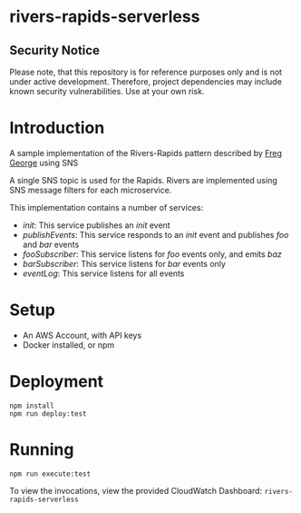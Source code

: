 # rivers-rapids-serverless

## Security Notice

Please note, that this repository is for reference purposes only and is not under active development.
Therefore, project dependencies may include known security vulnerabilities.
Use at your own risk.

# Introduction

A sample implementation of the Rivers-Rapids pattern described by [Freg George](http://yowconference.com.au/slides/yow2014/George-ImplementingMicroserviceArchitectures.pdf) using SNS


A single SNS topic is used for the Rapids.
Rivers are implemented using SNS message filters for each microservice.

This implementation contains a number of services:
- *init*: This service publishes an _init_ event
- *publishEvents*: This service responds to an _init_ event and publishes _foo_ and _bar_ events
- *fooSubscriber*: This service listens for _foo_ events only, and emits _baz_
- *barSubscriber*: This service listens for _bar_ events only
- *eventLog*: This service listens for all events

# Setup

* An AWS Account, with API keys
* Docker installed, or npm

# Deployment

```
npm install
npm run deploy:test
```

# Running

`npm run execute:test`

To view the invocations, view the provided CloudWatch Dashboard: `rivers-rapids-serverless`
